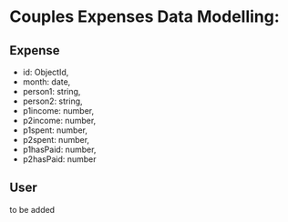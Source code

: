 # Couples Expenses Data Modelling:

## Expense
- id: ObjectId,
- month: date,
- person1: string,
- person2: string,
- p1income: number,
- p2income: number,
- p1spent: number,
- p2spent: number,
- p1hasPaid: number,
- p2hasPaid: number

## User
to be added